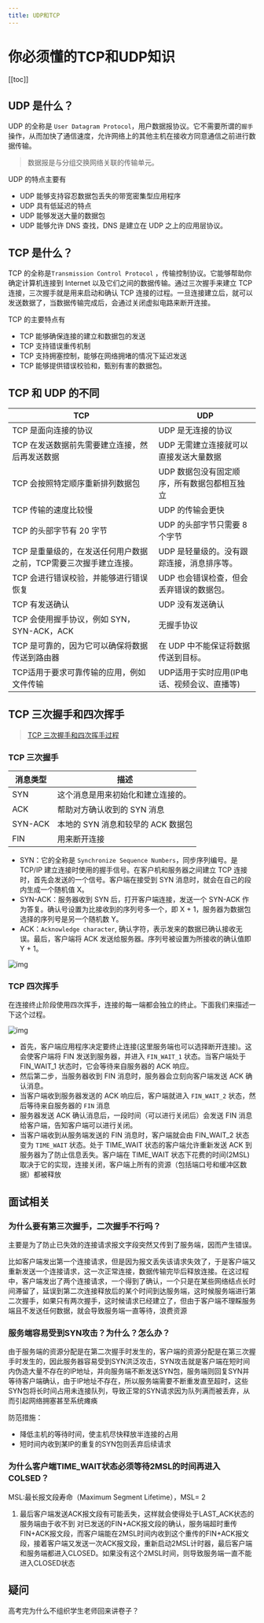```yaml
---
title: UDP和TCP
---
```


# 你必须懂的TCP和UDP知识
[[toc]]
## UDP 是什么？

UDP 的全称是 `User Datagram Protocol`，用户数据报协议。它不需要所谓的`握手`操作，从而加快了通信速度，允许网络上的其他主机在接收方同意通信之前进行数据传输。

> 数据报是与分组交换网络关联的传输单元。

UDP 的特点主要有

- UDP 能够支持容忍数据包丢失的带宽密集型应用程序
- UDP 具有低延迟的特点
- UDP 能够发送大量的数据包
- UDP 能够允许 DNS 查找，DNS 是建立在 UDP 之上的应用层协议。

## TCP 是什么？

TCP 的全称是`Transmission Control Protocol` ，传输控制协议。它能够帮助你确定计算机连接到 Internet 以及它们之间的数据传输。通过三次握手来建立 TCP 连接，三次握手就是用来启动和确认 TCP 连接的过程。一旦连接建立后，就可以发送数据了，当数据传输完成后，会通过关闭虚拟电路来断开连接。

TCP 的主要特点有

- TCP 能够确保连接的建立和数据包的发送
- TCP 支持错误重传机制
- TCP 支持拥塞控制，能够在网络拥堵的情况下延迟发送
- TCP 能够提供错误校验和，甄别有害的数据包。

## TCP 和 UDP 的不同

| TCP                                                          | UDP                                          |
| ------------------------------------------------------------ | -------------------------------------------- |
| TCP 是面向连接的协议                                         | UDP 是无连接的协议                           |
| TCP 在发送数据前先需要建立连接，然后再发送数据               | UDP 无需建立连接就可以直接发送大量数据       |
| TCP 会按照特定顺序重新排列数据包                             | UDP 数据包没有固定顺序，所有数据包都相互独立 |
| TCP 传输的速度比较慢                                         | UDP 的传输会更快                             |
| TCP 的头部字节有 20 字节                                     | UDP 的头部字节只需要 8 个字节                |
| TCP 是重量级的，在发送任何用户数据之前，TCP需要三次握手建立连接。 | UDP 是轻量级的。没有跟踪连接，消息排序等。   |
| TCP 会进行错误校验，并能够进行错误恢复                       | UDP 也会错误检查，但会丢弃错误的数据包。     |
| TCP 有发送确认                                               | UDP 没有发送确认                             |
| TCP 会使用握手协议，例如 SYN，SYN-ACK，ACK                   | 无握手协议                                   |
| TCP 是可靠的，因为它可以确保将数据传送到路由器               | 在 UDP 中不能保证将数据传送到目标。          |
| TCP适用于要求可靠传输的应用，例如文件传输                    | UDP适用于实时应用(IP电话、视频会议、直播等)  |



## TCP 三次握手和四次挥手

> [TCP 三次握手和四次挥手过程](https://www.cnblogs.com/Andya/p/7272462.html)

### TCP 三次握手

| 消息类型 | 描述                               |
| -------- | ---------------------------------- |
| SYN      | 这个消息是用来初始化和建立连接的。 |
| ACK      | 帮助对方确认收到的 SYN 消息        |
| SYN-ACK  | 本地的 SYN 消息和较早的 ACK 数据包 |
| FIN      | 用来断开连接                       |

- SYN：它的全称是 `Synchronize Sequence Numbers`，同步序列编号。是 TCP/IP 建立连接时使用的握手信号。在客户机和服务器之间建立 TCP 连接时，首先会发送的一个信号。客户端在接受到 SYN 消息时，就会在自己的段内生成一个随机值 X。
- SYN-ACK：服务器收到 SYN 后，打开客户端连接，发送一个 SYN-ACK 作为答复。确认号设置为比接收到的序列号多一个，即 X + 1，服务器为数据包选择的序列号是另一个随机数 Y。
- ACK：`Acknowledge character`, 确认字符，表示发来的数据已确认接收无误。最后，客户端将 ACK 发送给服务器。序列号被设置为所接收的确认值即 Y + 1。

![img](/images/985821-20170802101806802-1497343688.png)



### TCP 四次挥手

在连接终止阶段使用四次挥手，连接的每一端都会独立的终止。下面我们来描述一下这个过程。



![img](/images/985821-20170802101823505-1177747613.png)



- 首先，客户端应用程序决定要终止连接(这里服务端也可以选择断开连接)。这会使客户端将 FIN 发送到服务器，并进入 `FIN_WAIT_1` 状态。当客户端处于 FIN_WAIT_1 状态时，它会等待来自服务器的 ACK 响应。
- 然后第二步，当服务器收到 FIN 消息时，服务器会立刻向客户端发送 ACK 确认消息。
- 当客户端收到服务器发送的 ACK 响应后，客户端就进入 `FIN_WAIT_2` 状态，然后等待来自服务器的 `FIN` 消息
- 服务器发送 ACK 确认消息后，一段时间（可以进行关闭后）会发送 FIN 消息给客户端，告知客户端可以进行关闭。
- 当客户端收到从服务端发送的 FIN 消息时，客户端就会由 FIN_WAIT_2 状态变为 `TIME_WAIT` 状态。处于 TIME_WAIT 状态的客户端允许重新发送 ACK 到服务器为了防止信息丢失。客户端在 TIME_WAIT 状态下花费的时间(2MSL)取决于它的实现，连接关闭，客户端上所有的资源（包括端口号和缓冲区数据）都被释放

## 面试相关

### 为什么要有第三次握手，二次握手不行吗？

主要是为了防止已失效的连接请求报文字段突然又传到了服务端，因而产生错误。

比如客户端发出第一个连接请求，但是因为报文丢失该请求失效了，于是客户端又重新发送一个连接请求，这一次正常连接，数据传输完毕后释放连接。在这过程中，客户端发出了两个连接请求，一个得到了确认，一个只是在某些网络结点长时间滞留了，延误到第二次连接释放后的某个时间到达服务端，这时候服务端进行第二次握手，如果只有两次握手，这时候请求已经建立了，但由于客户端不理睬服务端且不发送任何数据，就会导致服务端一直等待，浪费资源

### 服务端容易受到SYN攻击？为什么？怎么办？

由于服务端的资源分配是在第二次握手时发生的，客户端的资源分配是在第三次握手时发生的，因此服务器容易受到SYN洪泛攻击，SYN攻击就是客户端在短时间内伪造大量不存在的IP地址，并向服务端不断发送SYN包，服务端则回复SYN并等待客户端确认，由于IP地址不存在，所以服务端需要不断重发直至超时，这些SYN包将长时间占用未连接队列，导致正常的SYN请求因为队列满而被丢弃，从而引起网络拥塞甚至系统瘫痪

防范措施：

- 降低主机的等待时间，使主机尽快释放半连接的占用
- 短时间内收到某IP的重复的SYN包则丢弃后续请求

### 为什么客户端TIME_WAIT状态必须等待2MSL的时间再进入COLSED？

MSL:最长报文段寿命（Maximum Segment Lifetime），MSL= 2

1. 最后客户端发送ACK报文段有可能丢失，这样就会使得处于LAST_ACK状态的服务端由于收不到  对已发送的FIN+ACK报文段的确认，服务端超时重传FIN+ACK报文段，而客户端能在2MSL时间内收到这个重传的FIN+ACK报文段，接着客户端又发送一次ACK报文段，重新启动2MSL计时器，最后客户端和服务端都进入CLOSED。如果没有这个2MSL时间，则导致服务端一直不能进入CLOSED状态

## 疑问

高考完为什么不组织学生老师回来讲卷子？